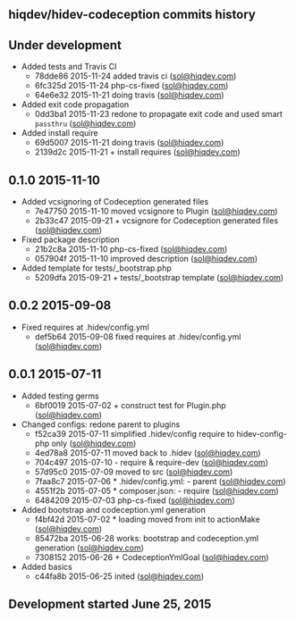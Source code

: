hiqdev/hidev-codeception commits history
----------------------------------------

## Under development

- Added tests and Travis CI
    - 78dde86 2015-11-24 added travis ci (sol@hiqdev.com)
    - 6fc325d 2015-11-24 php-cs-fixed (sol@hiqdev.com)
    - 64e6e32 2015-11-21 doing travis (sol@hiqdev.com)
- Added exit code propagation
    - 0dd3ba1 2015-11-23 redone to propagate exit code and used smart `passthru` (sol@hiqdev.com)
- Added install require
    - 69d5007 2015-11-21 doing travis (sol@hiqdev.com)
    - 2139d2c 2015-11-21 + install requires (sol@hiqdev.com)

## 0.1.0 2015-11-10

- Added vcsignoring of Codeception generated files
    - 7e47750 2015-11-10 moved vcsignore to Plugin (sol@hiqdev.com)
    - 2b33c47 2015-09-21 + vcsignore for Codeception generated files (sol@hiqdev.com)
- Fixed package description
    - 21b2c8a 2015-11-10 php-cs-fixed (sol@hiqdev.com)
    - 057904f 2015-11-10 improved description (sol@hiqdev.com)
- Added template for tests/_bootstrap.php
    - 5209dfa 2015-09-21 + tests/_bootstrap template (sol@hiqdev.com)

## 0.0.2 2015-09-08

- Fixed requires at .hidev/config.yml
    - def5b64 2015-09-08 fixed requires at .hidev/config.yml (sol@hiqdev.com)

## 0.0.1 2015-07-11

- Added testing germs
    - 6bf0019 2015-07-02 + construct test for Plugin.php (sol@hiqdev.com)
- Changed configs: redone parent to plugins
    - f52ca39 2015-07-11 simplified .hidev/config require to hidev-config-php only (sol@hiqdev.com)
    - 4ed78a8 2015-07-11 moved back to .hidev (sol@hiqdev.com)
    - 704c497 2015-07-10 - require & require-dev (sol@hiqdev.com)
    - 57d95c0 2015-07-09 moved to src (sol@hiqdev.com)
    - 7faa8c7 2015-07-06 * .hidev/config.yml: - parent (sol@hiqdev.com)
    - 4551f2b 2015-07-05 * composer.json: - require (sol@hiqdev.com)
    - 6484209 2015-07-03 php-cs-fixed (sol@hiqdev.com)
- Added bootstrap and codeception.yml generation
    - f4bf42d 2015-07-02 * loading moved from init to actionMake (sol@hiqdev.com)
    - 85472ba 2015-06-28 works: bootstrap and codeception.yml generation (sol@hiqdev.com)
    - 7308152 2015-06-26 + CodeceptionYmlGoal (sol@hiqdev.com)
- Added basics
    - c44fa8b 2015-06-25 inited (sol@hiqdev.com)

## Development started June 25, 2015

